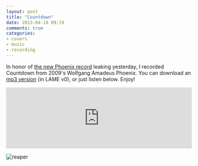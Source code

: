 ```yaml
---
layout: post
title: "Countdown"
date: 2013-04-18 09:19
comments: true
categories:
- covers
- music
- recording
---
```


In honor of [the new Phoenix record](http://en.wikipedia.org/wiki/Bankrupt!) leaking yesterday, I recorded Countdown from 2009's Wolfgang Amadeus Phoenix. You can download an [mp3 version](http://www.karlshouler.com/audio/recordings/Countdown.mp3) (in LAME v0), or just listen below.  Enjoy!

<iframe width="100%" height="166" scrolling="no" frameborder="no" src="https://w.soundcloud.com/player/?url=http%3A%2F%2Fapi.soundcloud.com%2Ftracks%2F88433716&amp;color=4648ef&amp;auto_play=false&amp;show_artwork=false"></iframe>

![reaper](http://farm9.staticflickr.com/8119/8660026885_80d49318a1_c.jpg)

